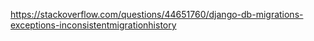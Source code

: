 https://stackoverflow.com/questions/44651760/django-db-migrations-exceptions-inconsistentmigrationhistory

